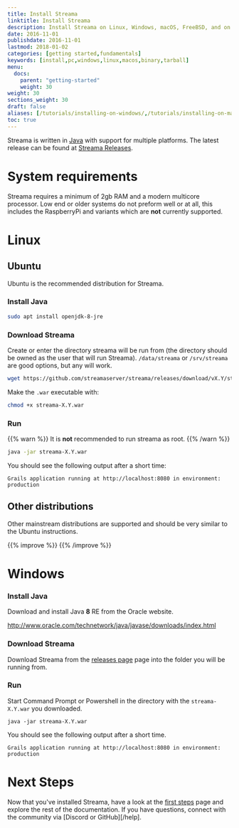 ```yaml
---
title: Install Streama
linktitle: Install Streama
description: Install Streama on Linux, Windows, macOS, FreeBSD, and on any machine with sufficient resources where Java can run.
date: 2016-11-01
publishdate: 2016-11-01
lastmod: 2018-01-02
categories: [getting started,fundamentals]
keywords: [install,pc,windows,linux,macos,binary,tarball]
menu:
  docs:
    parent: "getting-started"
    weight: 30
weight: 30
sections_weight: 30
draft: false
aliases: [/tutorials/installing-on-windows/,/tutorials/installing-on-mac/,/overview/installing/,/getting-started/install,/install/]
toc: true
---
```


Streama is written in [Java](https://java.com/) with support for multiple platforms. The latest release can be found at [Streama Releases][releases].


# System requirements
Streama requires a minimum of 2gb RAM and a modern multicore processor. Low end or older systems do not preform well or at all, this includes the RaspberryPi and variants which are **not** currently supported.


# Linux
## Ubuntu
Ubuntu is the recommended distribution for Streama.

### Install Java

```bash
sudo apt install openjdk-8-jre
```

### Download Streama

Create or enter the directory streama will be run from (the directory should be owned as the user that will run Streama). `/data/streama` or `/srv/streama` are good options, but any will work.

```bash
wget https://github.com/streamaserver/streama/releases/download/vX.Y/streama-X.Y.war
```

Make the `.war` executable with:

```bash
chmod +x streama-X.Y.war
```

### Run

{{% warn %}}
It is **not** recommended to run streama as root.
{{% /warn %}}

```bash
java -jar streama-X.Y.war
```

You should see the following output after a short time: 

```
Grails application running at http://localhost:8080 in environment: production
```

## Other distributions
Other mainstream distributions are supported and should be very similar to the Ubuntu instructions.

{{% improve %}}
{{% /improve %}}

# Windows
### Install Java

Download and install Java **8** RE from the Oracle website.

http://www.oracle.com/technetwork/java/javase/downloads/index.html


### Download Streama

Download Streama from the [releases page][releases] page into the folder you will be running from.

### Run
Start Command Prompt or Powershell in the directory with the `streama-X.Y.war` you downloaded.

```
java -jar streama-X.Y.war
``` 

You should see the following output after a short time.

```
Grails application running at http://localhost:8080 in environment: production
```
 

# Next Steps

Now that you've installed Streama, have a look at the [first steps][firststeps] page and explore the rest of the documentation. If you have questions, connect with the community via [Discord or GitHub][/help].

[firststeps]: /getting-started/first-steps/
[releases]: https://github.com/streamaserver/streama/releases/